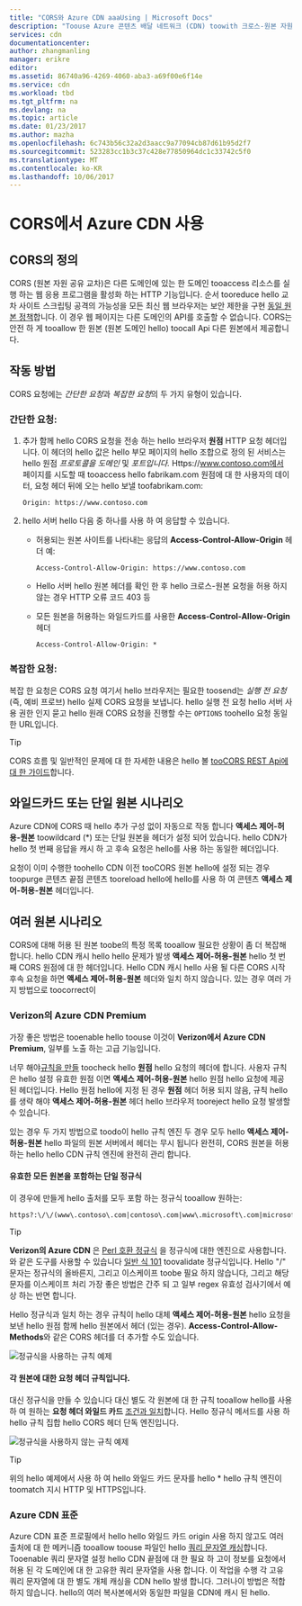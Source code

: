 ```yaml
---
title: "CORS와 Azure CDN aaaUsing | Microsoft Docs"
description: "Toouse Azure 콘텐츠 배달 네트워크 (CDN) toowith 크로스-원본 자원 공유 (CORS) hello 하는 방법에 대해 알아봅니다."
services: cdn
documentationcenter: 
author: zhangmanling
manager: erikre
editor: 
ms.assetid: 86740a96-4269-4060-aba3-a69f00e6f14e
ms.service: cdn
ms.workload: tbd
ms.tgt_pltfrm: na
ms.devlang: na
ms.topic: article
ms.date: 01/23/2017
ms.author: mazha
ms.openlocfilehash: 6c743b56c32a2d3aacc9a77094cb87d61b95d2f7
ms.sourcegitcommit: 523283cc1b3c37c428e77850964dc1c33742c5f0
ms.translationtype: MT
ms.contentlocale: ko-KR
ms.lasthandoff: 10/06/2017
---
```

# <a name="using-azure-cdn-with-cors"></a>CORS에서 Azure CDN 사용
## <a name="what-is-cors"></a>CORS의 정의
CORS (원본 자원 공유 교차)은 다른 도메인에 있는 한 도메인 tooaccess 리소스를 실행 하는 웹 응용 프로그램을 활성화 하는 HTTP 기능입니다. 순서 tooreduce hello 교차 사이트 스크립팅 공격의 가능성을 모든 최신 웹 브라우저는 보안 제한을 구현 [동일 원본 정책](http://www.w3.org/Security/wiki/Same_Origin_Policy)합니다.  이 경우 웹 페이지는 다른 도메인의 API를 호출할 수 없습니다.  CORS는 안전 하 게 tooallow 한 원본 (원본 도메인 hello) toocall Api 다른 원본에서 제공합니다.

## <a name="how-it-works"></a>작동 방법
CORS 요청에는 *간단한 요청*과 *복잡한 요청*의 두 가지 유형이 있습니다.

### <a name="for-simple-requests"></a>간단한 요청:

1. 추가 함께 hello CORS 요청을 전송 하는 hello 브라우저 **원점** HTTP 요청 헤더입니다. 이 헤더의 hello 값은 hello 부모 페이지의 hello 조합으로 정의 된 서비스는 hello 원점 *프로토콜을* *도메인* 및 *포트입니다.*  Https://www.contoso.com에서 페이지를 시도할 때 tooaccess hello fabrikam.com 원점에 대 한 사용자의 데이터, 요청 헤더 뒤에 오는 hello 보낼 toofabrikam.com:

   `Origin: https://www.contoso.com`

2. hello 서버 hello 다음 중 하나를 사용 하 여 응답할 수 있습니다.

   * 허용되는 원본 사이트를 나타내는 응답의 **Access-Control-Allow-Origin** 헤더 예:

     `Access-Control-Allow-Origin: https://www.contoso.com`

   * Hello 서버 hello 원본 헤더를 확인 한 후 hello 크로스-원본 요청을 허용 하지 않는 경우 HTTP 오류 코드 403 등

   * 모든 원본을 허용하는 와일드카드를 사용한 **Access-Control-Allow-Origin** 헤더

     `Access-Control-Allow-Origin: *`

### <a name="for-complex-requests"></a>복잡한 요청:

복잡 한 요청은 CORS 요청 여기서 hello 브라우저는 필요한 toosend는 *실행 전 요청* (즉, 예비 프로브) hello 실제 CORS 요청을 보냅니다. hello 실행 전 요청 hello 서버 사용 권한 인지 묻고 hello 원래 CORS 요청을 진행할 수는 `OPTIONS` toohello 요청 동일한 URL입니다.

> [!TIP]
> CORS 흐름 및 일반적인 문제에 대 한 자세한 내용은 hello 볼 [tooCORS REST Api에 대 한 가이드](https://www.moesif.com/blog/technical/cors/Authoritative-Guide-to-CORS-Cross-Origin-Resource-Sharing-for-REST-APIs/)합니다.
>
>

## <a name="wildcard-or-single-origin-scenarios"></a>와일드카드 또는 단일 원본 시나리오
Azure CDN에 CORS 때 hello 추가 구성 없이 자동으로 작동 합니다 **액세스 제어-허용-원본** toowildcard (*) 또는 단일 원본을 헤더가 설정 되어 있습니다.  hello CDN가 hello 첫 번째 응답을 캐시 하 고 후속 요청은 hello를 사용 하는 동일한 헤더입니다.

요청이 이미 수행한 toohello CDN 이전 tooCORS 원본 hello에 설정 되는 경우 toopurge 콘텐츠 끝점 콘텐츠 tooreload hello에 hello를 사용 하 여 콘텐츠 **액세스 제어-허용-원본** 헤더입니다.

## <a name="multiple-origin-scenarios"></a>여러 원본 시나리오
CORS에 대해 허용 된 원본 toobe의 특정 목록 tooallow 필요한 상황이 좀 더 복잡해 합니다. hello CDN 캐시 hello hello 문제가 발생 **액세스 제어-허용-원본** hello 첫 번째 CORS 원점에 대 한 헤더입니다.  Hello CDN 캐시 hello 사용 될 다른 CORS 시작 후속 요청을 하면 **액세스 제어-허용-원본** 헤더와 일치 하지 않습니다.  있는 경우 여러 가지 방법으로 toocorrect이

### <a name="azure-cdn-premium-from-verizon"></a>Verizon의 Azure CDN Premium
가장 좋은 방법은 tooenable hello toouse 이것이 **Verizon에서 Azure CDN Premium**, 일부를 노출 하는 고급 기능입니다. 

너무 해야[규칙을 만들](cdn-rules-engine.md) toocheck hello **원점** hello 요청의 헤더에 합니다.  사용자 규칙은 hello 설정 유효한 원점 이면 **액세스 제어-허용-원본** hello 원점 hello 요청에 제공 된 헤더입니다.  Hello 원점 hello에 지정 된 경우 **원점** 헤더 허용 되지 않음, 규칙 hello를 생략 해야 **액세스 제어-허용-원본** 헤더 hello 브라우저 tooreject hello 요청 발생할 수 있습니다. 

있는 경우 두 가지 방법으로 toodo이 hello 규칙 엔진  두 경우 모두 hello **액세스 제어-허용-원본** hello 파일의 원본 서버에서 헤더는 무시 됩니다 완전히, CORS 원본을 허용 하는 hello hello CDN 규칙 엔진에 완전히 관리 합니다.

#### <a name="one-regular-expression-with-all-valid-origins"></a>유효한 모든 원본을 포함하는 단일 정규식
이 경우에 만들게 hello 출처를 모두 포함 하는 정규식 tooallow 원하는: 

    https?:\/\/(www\.contoso\.com|contoso\.com|www\.microsoft\.com|microsoft.com\.com)$

> [!TIP]
> **Verizon의 Azure CDN** 은 [Perl 호환 정규식](http://pcre.org/) 을 정규식에 대한 엔진으로 사용합니다.  와 같은 도구를 사용할 수 있습니다 [일반 식 101](https://regex101.com/) toovalidate 정규식입니다.  Hello "/" 문자는 정규식의 올바른지, 그리고 이스케이프 toobe 필요 하지 않습니다, 그리고 해당 문자를 이스케이프 처리 가장 좋은 방법은 간주 되 고 일부 regex 유효성 검사기에서 예상 하는 반면 합니다.
> 
> 

Hello 정규식과 일치 하는 경우 규칙이 hello 대체 **액세스 제어-허용-원본** hello 요청을 보낸 hello 원점 함께 hello 원본에서 헤더 (있는 경우).  **Access-Control-Allow-Methods**와 같은 CORS 헤더를 더 추가할 수도 있습니다.

![정규식을 사용하는 규칙 예제](./media/cdn-cors/cdn-cors-regex.png)

#### <a name="request-header-rule-for-each-origin"></a>각 원본에 대한 요청 헤더 규칙입니다.
대신 정규식을 만들 수 있습니다 대신 별도 각 원본에 대 한 규칙 tooallow hello를 사용 하 여 원하는 **요청 헤더 와일드 카드** [조건과 일치](https://msdn.microsoft.com/library/mt757336.aspx#Anchor_1)합니다. Hello 정규식 메서드를 사용 하 hello 규칙 집합 hello CORS 헤더 단독 엔진입니다. 

![정규식을 사용하지 않는 규칙 예제](./media/cdn-cors/cdn-cors-no-regex.png)

> [!TIP]
> 위의 hello 예제에서 사용 하 여 hello 와일드 카드 문자를 hello * hello 규칙 엔진이 toomatch 지시 HTTP 및 HTTPS입니다.
> 
> 

### <a name="azure-cdn-standard"></a>Azure CDN 표준
Azure CDN 표준 프로필에서 hello hello 와일드 카드 origin 사용 하지 않고도 여러 출처에 대 한 메커니즘 tooallow toouse 파일인 hello [쿼리 문자열 캐싱](cdn-query-string.md)합니다.  Tooenable 쿼리 문자열 설정 hello CDN 끝점에 대 한 필요 하 고이 정보를 요청에서 허용 된 각 도메인에 대 한 고유한 쿼리 문자열을 사용 합니다. 이 작업을 수행 각 고유 쿼리 문자열에 대 한 별도 개체 캐싱을 CDN hello 발생 합니다. 그러나이 방법은 적합 하지 않습니다. hello의 여러 복사본에서와 동일한 파일을 CDN에 캐시 된 hello.  

